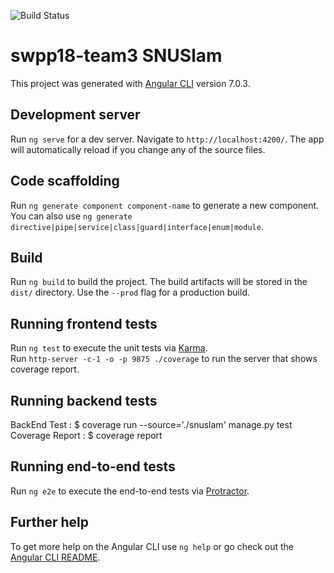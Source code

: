 
![Build Status](https://travis-ci.com/swsnu/swpp18-team3.svg?branch=master)

# swpp18-team3 SNUSlam

This project was generated with [Angular CLI](https://github.com/angular/angular-cli) version 7.0.3.

## Development server

Run `ng serve` for a dev server. Navigate to `http://localhost:4200/`. The app will automatically reload if you change any of the source files.

## Code scaffolding

Run `ng generate component component-name` to generate a new component. You can also use `ng generate directive|pipe|service|class|guard|interface|enum|module`.

## Build

Run `ng build` to build the project. The build artifacts will be stored in the `dist/` directory. Use the `--prod` flag for a production build.

## Running frontend tests

Run `ng test` to execute the unit tests via [Karma](https://karma-runner.github.io).</br>
Run `http-server -c-1 -o -p 9875 ./coverage` to run the server that shows coverage report.

## Running backend tests

BackEnd Test : $ coverage run --source='./snuslam' manage.py test  
Coverage Report : $ coverage report  

## Running end-to-end tests

Run `ng e2e` to execute the end-to-end tests via [Protractor](http://www.protractortest.org/).

## Further help

To get more help on the Angular CLI use `ng help` or go check out the [Angular CLI README](https://github.com/angular/angular-cli/blob/master/README.md).


